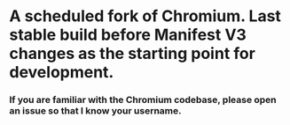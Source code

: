 # A scheduled fork of Chromium. Last stable build before Manifest V3 changes as the starting point for development.
### If you are familiar with the Chromium codebase, please open an issue so that I know your username. 
